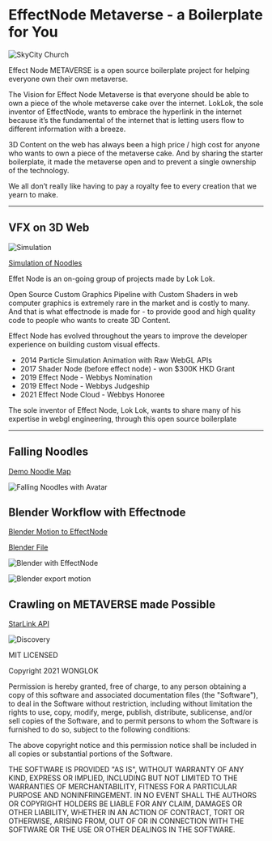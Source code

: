 # EffectNode Metaverse - a Boilerplate for You

![SkyCity Church](https://github.com/wonglok/effectnode-metaverse/raw/master/docs/landing.png)

Effect Node METAVERSE is a open source boilerplate project for helping everyone own their own metaverse.

The Vision for Effect Node Metaverse is that everyone should be able to own a piece of the whole metaverse cake over the internet. LokLok, the sole inventor of EffectNode, wants to embrace the hyperlink in the internet because it’s the fundamental of the internet that is letting users flow to different information with a breeze.

3D Content on the web has always been a high price / high cost for anyone who wants to own a piece of the metaverse cake. And by sharing the starter boilerplate, it made the metaverse open and to prevent a single ownership of the technology.

We all don’t really like having to pay a royalty fee to every creation that we yearn to make.

---

## VFX on 3D Web

![Simulation](https://github.com/wonglok/effectnode-metaverse/raw/master/docs/simulation.png)

[Simulation of Noodles](https://metaverse.effectnode.com/place/simulation)

Effet Node is an on-going group of projects made by Lok Lok.

Open Source Custom Graphics Pipeline with Custom Shaders in web computer graphics is extremely rare in the market and is costly to many. And that is what effectnode is made for - to provide good and high quality code to people who wants to create 3D Content.

Effect Node has evolved throughout the years to improve the developer experience on building custom visual effects.

- 2014 Particle Simulation Animation with Raw WebGL APIs
- 2017 Shader Node (before effect node) - won $300K HKD Grant
- 2019 Effect Node - Webbys Nomination
- 2019 Effect Node - Webbys Judgeship
- 2021 Effect Node Cloud - Webbys Honoree

The sole inventor of Effect Node, Lok Lok, wants to share many of his expertise in webgl engineering, through this open source boilerplate

---

## Falling Noodles

[Demo Noodle Map](https://metaverse.effectnode.com/place/magnet)

![Falling Noodles with Avatar](https://github.com/wonglok/effectnode-metaverse/raw/master/docs/fallingnoodles.png)

## Blender Workflow with Effectnode

[Blender Motion to EffectNode](https://metaverse.effectnode.com/place/fly)

[Blender File](https://github.com/wonglok/effectnode-metaverse/tree/master/blender)

![Blender with EffectNode](https://github.com/wonglok/effectnode-metaverse/raw/master/docs/blender-with-effectnode.png)

![Blender export motion](https://github.com/wonglok/effectnode-metaverse/raw/master/docs/blender-particlewonder.png)

## Crawling on METAVERSE made Possible

[StarLink API](https://metaverse.effectnode.com/api/starlink)

![Discovery](https://github.com/wonglok/effectnode-metaverse/raw/master/docs/discovery.png)

MIT LICENSED

Copyright 2021 WONGLOK

Permission is hereby granted, free of charge, to any person obtaining a copy of this software and associated documentation files (the "Software"), to deal in the Software without restriction, including without limitation the rights to use, copy, modify, merge, publish, distribute, sublicense, and/or sell copies of the Software, and to permit persons to whom the Software is furnished to do so, subject to the following conditions:

The above copyright notice and this permission notice shall be included in all copies or substantial portions of the Software.

THE SOFTWARE IS PROVIDED "AS IS", WITHOUT WARRANTY OF ANY KIND, EXPRESS OR IMPLIED, INCLUDING BUT NOT LIMITED TO THE WARRANTIES OF MERCHANTABILITY, FITNESS FOR A PARTICULAR PURPOSE AND NONINFRINGEMENT. IN NO EVENT SHALL THE AUTHORS OR COPYRIGHT HOLDERS BE LIABLE FOR ANY CLAIM, DAMAGES OR OTHER LIABILITY, WHETHER IN AN ACTION OF CONTRACT, TORT OR OTHERWISE, ARISING FROM, OUT OF OR IN CONNECTION WITH THE SOFTWARE OR THE USE OR OTHER DEALINGS IN THE SOFTWARE.
